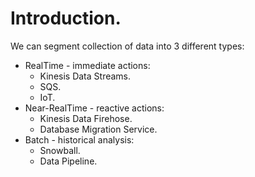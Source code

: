 # **Introduction.**

We can segment collection of data into 3 different types:

* RealTime - immediate actions:
    * Kinesis Data Streams.
    * SQS.
    * IoT.
* Near-RealTime - reactive actions:
    * Kinesis Data Firehose.
    * Database Migration Service.
* Batch - historical analysis:
    * Snowball.
    * Data Pipeline.